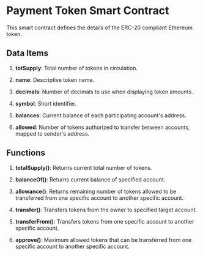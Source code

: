 # Payment Token Smart Contract

This smart contract defines the details of the ERC-20 compliant Ethereum token.

## Data Items

1. **totSupply**: Total number of tokens in circulation.

2. **name**: Descriptive token name.

3. **decimals**: Number of decimals to use when displaying token amounts.

4. **symbol**: Short identifier.

5. **balances**: Current balance of each participating account's address.

6. **allowed**: Number of tokens authorized to transfer between accounts, mapped to sender's address.


## Functions

1. **totalSupply()**: Returns current total number of tokens.

2. **balanceOf()**: Returns current balance of specified account.

3. **allowance()**: Returns remaining number of tokens allowed to be transferred from one specific account to another specific account.

4. **transfer()**: Transfers tokens from the owner to specified target account.

5. **transferFrom()**: Transfers tokens from one specific account to another specific account.

6. **approve()**: Maximum allowed tokens that can be transferred from one specific account to another specific account.